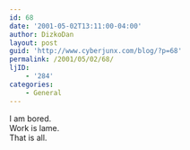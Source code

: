 ```yaml
---
id: 68
date: '2001-05-02T13:11:00-04:00'
author: DizkoDan
layout: post
guid: 'http://www.cyberjunx.com/blog/?p=68'
permalink: /2001/05/02/68/
ljID:
    - '284'
categories:
    - General
---
```


I am bored.  
Work is lame.  
That is all.